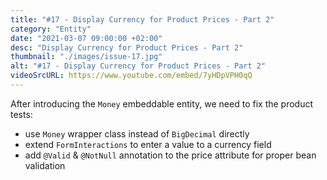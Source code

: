 ```yaml
---
title: "#17 - Display Currency for Product Prices - Part 2"
category: "Entity"
date: "2021-03-07 09:00:00 +02:00"
desc: "Display Currency for Product Prices - Part 2"
thumbnail: "./images/issue-17.jpg"
alt: "#17 - Display Currency for Product Prices - Part 2"
videoSrcURL: https://www.youtube.com/embed/7yHDpVPH0qQ
---
```


After introducing the `Money` embeddable entity, we need to fix the product tests:

* use `Money` wrapper class instead of `BigDecimal` directly
* extend `FormInteractions` to enter a value to a currency field
* add `@Valid` & `@NotNull` annotation to the price attribute for proper bean validation